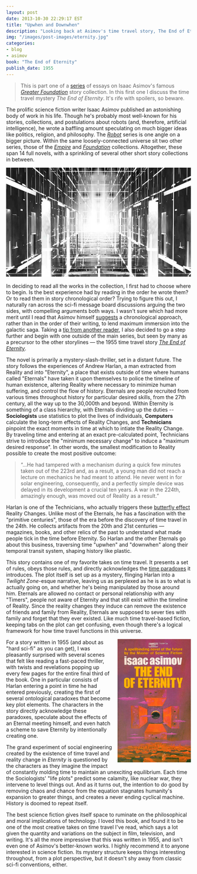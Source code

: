 ```yaml
---
layout: post
date: 2013-10-30 22:29:17 EST
title: "Upwhen and Downwhen"
description: "Looking back at Asimov's time travel story, The End of Eternity."
img: "/images/post-images/eternity.jpg"
categories:
- blog
- asimov
book: "The End of Eternity"
publish_date: 1955
---
```


>This is part one of a [series](/features/asimov/) of essays on Isaac Asimov's famous _[Greater Foundation](http://en.wikipedia.org/wiki/Foundation_Series#List_of_books_within_the_Foundation_Universe)_ story collection. In this first one I discuss the time travel mystery _The End of Eternity_. It's rife with spoilers, so beware.

The prolific science fiction writer Isaac Asimov published an astonishing body of work in his life. Though he's probably most well-known for his stories, collections, and postulations about robots (and, therefore, artificial intelligence), he wrote a baffling amount speculating on much bigger ideas like politics, religion, and philosophy. The _[Robot](http://en.wikipedia.org/wiki/Robot_series_(Asimov))_ series is one angle on a bigger picture. Within the same loosely-connected universe sit two other series, those of the _[Empire](http://en.wikipedia.org/wiki/Galactic_Empire_(series))_ and _[Foundation](http://en.wikipedia.org/wiki/Foundation_Series)_ collections. Altogether, these span 14 full novels, with a sprinkling of several other short story collections in between.

![Eternity](/images/post-images/eternity.jpg)

In deciding to read all the works in the collection, I first had to choose where to begin. Is the best experience had by reading in the order he wrote them? Or to read them in story chronological order? Trying to figure this out, I naturally ran across the sci-fi message board discussions arguing the two sides, with compelling arguments both ways. I wasn't sure which had more merit until I read that Asimov himself [suggests](http://www3.sympatico.ca/n.rieck/links/cool_sci_fi.html#asimov-suggested-reading-order) a chronological approach, rather than in the order of their writing, to lend maximum immersion into the galactic saga. Taking a [tip from another reader](http://scifi.stackexchange.com/a/2347), I also decided to go a step further and begin with one outside of the main series, but seen by many as a precursor to the other storylines &mdash; the 1955 time travel story _[The End of Eternity](https://www.goodreads.com/book/show/509784.The_End_of_Eternity)_.

The novel is primarily a mystery-slash-thriller, set in a distant future. The story follows the experiences of Andrew Harlan, a man extracted from Reality and into "Eternity", a place that exists outside of time where humans called "Eternals" have taken it upon themselves to police the timeline of human existence, altering Reality where necessary to minimize human suffering, and control the flow of history. Eternals are people recruited from various times throughout history for particular desired skills, from the 27th century, all the way up to the 30,000th and beyond. Within Eternity is something of a class hierarchy, with Eternals dividing up the duties -- **Sociologists** use statistics to plot the lives of individuals, **Computers** calculate the long-term effects of Reality Changes, and **Technicians** pinpoint the exact moments in time at which to intiate the Reality Change. By traveling time and entering at an exact pre-calculated point, Technicians strive to introduce the "minimum necessary change" to induce a "maximum desired response". In other words, the smallest modification to Reality possible to create the most positive outcome:

>“...He had tampered with a mechanism during a quick few minutes taken out of the 223rd and, as a result, a young man did not reach a lecture on mechanics he had meant to attend. He never went in for solar engineering, consequently, and a perfectly simple device was delayed in its development a crucial ten years. A war in the 224th, amazingly enough, was moved out of Reality as a result.”

Harlan is one of the Technicians, who actually triggers these [butterfly effect](https://en.wikipedia.org/wiki/Butterfly_effect) Reality Changes. Unlike most of the Eternals, he has a fascination with the "primitive centuries", those of the era before the discovery of time travel in the 24th. He collects artifacts from the 20th and 21st centuries &mdash; magazines, books, and other relics of the past to understand what made people tick in the time before Eternity. So Harlan and the other Eternals go about this business, traversing time "upwhen" and "downwhen" along their temporal transit system, shaping history like plastic.

This story contains one of my favorite takes on time travel. It presents a set of rules, obeys those rules, and directly acknowledges the [time paradoxes](http://en.wikipedia.org/wiki/Ontological_paradox) it introduces. The plot itself is set up as a mystery, flinging Harlan into a _Twilight Zone_-esque narrative, leaving us as perplexed as he is as to what is actually going on, and whether he's being manipulated by those around him. Eternals are allowed no contact or personal relationship with any "Timers", people not aware of Eternity and that still exist within the timeline of Reality. Since the reality changes they induce can remove the existence of friends and family from Reality, Eternals are supposed to sever ties with family and forget that they ever existed. Like much time travel-based fiction, keeping tabs on the plot can get confusing, even though there's a logical framework for how time travel functions in this universe.

<img src="/images/post-images/eternity-cover.jpg" style="float:right;width:200px;margin-left:15px;margin-bottom:15px" />

For a story written in 1955 (and about as "hard sci-fi" as you can get), I was pleasantly surprised with several scenes that felt like reading a fast-paced thriller, with twists and revelations popping up every few pages for the entire final third of the book. One in particular consists of Harlan entering a point in time he had entered previously, creating the first of several ontological paradoxes that become key plot elements. The characters in the story directly acknowledge these paradoxes, speculate about the effects of an Eternal meeting himself, and even hatch a scheme to save Eternity by intentionally creating one.

The grand experiment of social engineering created by the existence of time travel and reality change in _Eternity_ is questioned by the characters as they imagine the impact of constantly molding time to maintain an unexciting equilibrium. Each time the Sociologists' "life plots" predict some calamity, like nuclear war, they intervene to level things out. And as it turns out, the intention to do good by removing chaos and chance from the equation stagnates humanity's expansion to greater things, and creates a never ending cyclical machine. History is doomed to repeat itself.

The best science fiction gives itself space to ruminate on the philosophical and moral implications of technology. I loved this book, and found it to be one of the most creative takes on time travel I've read, which says a lot given the quantity and variations on the subject in film, television, and writing. It's all the more impressive that this was written in 1955, and isn't even one of Asimov's better-known works. I highly recommend it to anyone interested in science fiction. Its mystery structure keeps things interesting throughout, from a plot perspective, but it doesn't shy away from classic sci-fi conventions, either.
